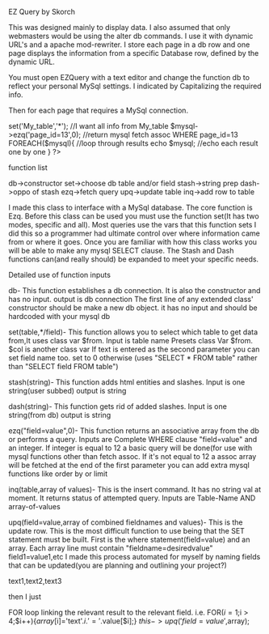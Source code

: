 EZ Query by Skorch

This was designed mainly to display data. I also assumed that only webmasters would be using the alter db
commands. I use it with dynamic URL's and a apache mod-rewriter. I store each page in a db row and one 
page displays the information from a specific Database row, defined by the dynamic URL.


You must open EZQuery with a text editor and change the function db to reflect your 
personal MySql settings. I indicated by Capitalizing the required info. 

Then for each page that requires a MySql connection.

<?php 
 require_once('path/to/EZQuery.php');//needs this
 $mysql=new db;                     //create a object that connects to db
 $mysql->set('My_table','*');      //I want all info from My_table
 $mysql->ezq('page_id=13',0);     //return mysql fetch assoc WHERE page_id=13
 FOREACH($mysql){                //loop through results
 echo $mysql;                   //echo each result one by one
 }
?>


function list

 db->constructor
 set->choose db table and/or field
 stash->string prep
 dash->oppo of stash
 ezq->fetch query
 upq->update table
 inq->add row to table

I made this class to interface with a MySql database. The core function is Ezq. Before this class can be used 
you must use the function  set(It has two modes, specific and all). Most queries use the vars that this function 
sets I did this so a programmer had ultimate control over where information came from or where it goes. Once you 
are familiar with how this class works you will be able to make any mysql SELECT clause. The Stash and Dash 
functions can(and really should) be expanded to meet your specific needs.

Detailed use of function inputs

  db-
This function establishes a db connection. It is also the constructor
and has no input. output is db connection The first line of any extended
class' constructor should be make a new db object. it has no input and should
be hardcoded with your mysql db

  set(table,*/field)-
This function allows you to select which table to get data from,It uses 
class var $from. Input is table name Presets class Var $from. $col is another class var
If text is entered as the second parameter you can set field name too. set to 0 otherwise 
(uses "SELECT * FROM table" rather than "SELECT field FROM table")

  stash(string)-
This function adds html entities and slashes. Input is one string(user subbed)
output is string

  dash(string)-
This function gets rid of added slashes. Input is one string(from db)
output is string

  ezq("field=value",0)-
This function returns an associative array from the db or performs a query. 
Inputs are Complete WHERE clause "field=value" and an integer. If integer is equal to 12 a 
basic query will be done(for use with mysql functions other than fetch assoc. 
If it's not equal to 12 a assoc array will be fetched at the end of the first parameter you can add extra
mysql functions like order by or limit

  inq(table,array of values)-
This is the insert command. It has no string val at moment. It returns status of attempted
query. Inputs are Table-Name AND array-of-values 

  upq(field=value,array of combined fieldnames and values)-
This is the update row. This is the most difficult function to 
use being that the SET statement must be built. First is the where statement(field=value)
and an array. Each array line must contain "fieldname=desiredvalue"  field1=value1,etc I made this process automated for myself by
naming fields that can be updated(you are planning and outlining your project?) 

text1,text2,text3 

then I just 

FOR loop linking the relevant result to the relevant field. 
i.e. FOR($i=1;$i > 4;$i++){$array[$i]='text'.$i.'='.$value[$i];}
$this->upq('field=value',$array);

